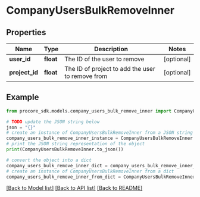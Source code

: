 # CompanyUsersBulkRemoveInner


## Properties

Name | Type | Description | Notes
------------ | ------------- | ------------- | -------------
**user_id** | **float** | The ID of the user to remove | [optional] 
**project_id** | **float** | The ID of project to add the user to remove from | [optional] 

## Example

```python
from procore_sdk.models.company_users_bulk_remove_inner import CompanyUsersBulkRemoveInner

# TODO update the JSON string below
json = "{}"
# create an instance of CompanyUsersBulkRemoveInner from a JSON string
company_users_bulk_remove_inner_instance = CompanyUsersBulkRemoveInner.from_json(json)
# print the JSON string representation of the object
print(CompanyUsersBulkRemoveInner.to_json())

# convert the object into a dict
company_users_bulk_remove_inner_dict = company_users_bulk_remove_inner_instance.to_dict()
# create an instance of CompanyUsersBulkRemoveInner from a dict
company_users_bulk_remove_inner_from_dict = CompanyUsersBulkRemoveInner.from_dict(company_users_bulk_remove_inner_dict)
```
[[Back to Model list]](../README.md#documentation-for-models) [[Back to API list]](../README.md#documentation-for-api-endpoints) [[Back to README]](../README.md)


